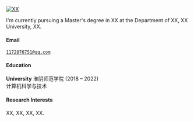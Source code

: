 [![XX](https://img.shields.io/badge/JellFishplus-github-blue?logo=github)](https://github.com/XX)

I'm currently pursuing a Master's degree in XX at the Department of XX, XX University, XX.

#### Email  
<code>1172876751@qq.com</code>  


#### Education  
**University**
淮阴师范学院 (2018 – 2022)   
计算机科学与技术

#### Research Interests  
XX, XX, XX, XX.